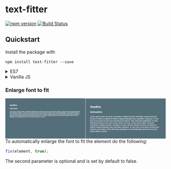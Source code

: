 # text-fitter

[![npm version](https://badge.fury.io/js/text-fitter.svg)](https://badge.fury.io/js/text-fitter) [![Build Status](https://travis-ci.org/salomonelli/text-fitter.svg?branch=master)](https://travis-ci.org/salomonelli/text-fitter)


## Quickstart

Install the package with

```
npm install text-fitter --save
```

<details>
  <summary>ES7</summary>

```javascript
import {fix} from 'text-fitter';
const element = document.getElementById('any-id');
fix(element);
```
</details>

<details>
  <summary>Vanilla JS</summary>

```html
<script type="text/javascript" src="dist/javascript.js"></script>
<script>
window.onload = function() {
  var element = document.getElementById('any-id');
  TextFitter.fix(element);
};
</script>
```
</details>


### Enlarge font to fit

<img src="docs/enlarge_before.png" style="float: left" width="50%"/> <img src="docs/enlarge_after.png" width="50%" style="float: left"/>

To automatically enlarge the font to fit the element do the following:
```javascript
fix(element, true);
```

The second parameter is optional and is set by default to false.
